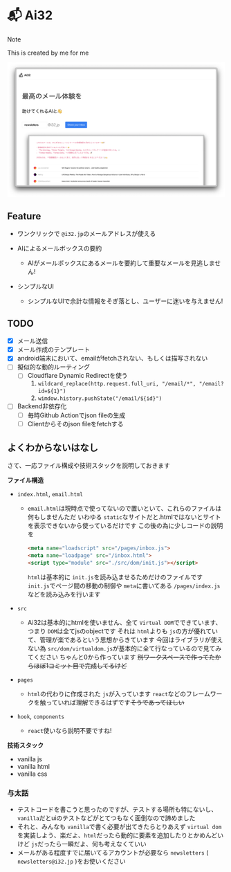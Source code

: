 # 📬 Ai32

> [!NOTE]
> This is created by me for me

![img](/public/lp/img3.png "スクリーンショット")

## Feature

- ワンクリックで `@i32.jp`のメールアドレスが使える
- AIによるメールボックスの要約

  - AIがメールボックスにあるメールを要約して重要なメールを見逃しません!
- シンプルなUI

  - シンプルなUIで余計な情報をそぎ落とし、ユーザーに迷いを与えません!

## TODO

* [X] メール送信
* [X] メール作成のテンプレート
* [X] android端末において、emailがfetchされない、もしくは描写されない
* [ ] 擬似的な動的ルーティング
  * [ ] Cloudflare Dynamic Redirectを使う
    1. `wildcard_replace(http.request.full_uri, "/email/*", "/email?id=${1}")`
    2. `wimdow.history.pushState("/email/${id}")`
* [ ] Backend非依存化
  * [ ] 毎時Github Actionでjson fileの生成
  * [ ] Clientからそのjson fileをfetchする

## よくわからないはなし

さて、一応ファイル構成や技術スタックを説明しておきます

**ファイル構造**

- `index.html`, `email.html`

  - `email.html`は現時点で使ってないので置いといて、これらのファイルは何もしませんただ
    いわゆる `static`なサイトだと.htmlではないとサイトを表示できないから使っているだけです
    この後の為に少しコードの説明を

    ```html
    <meta name="loadscript" src="/pages/inbox.js">
    <meta name="loadpage" src="/inbox.html">
    <script type="module" src="./src/dom/init.js"></script>
    ```

    `html`は基本的に `init.js`を読み込ませるためだけのファイルです
    `init.js`でページ間の移動の制御や `meta`に書いてある `/pages/index.js`などを読み込みを行います
- `src`

  - Ai32は基本的にhtmlを使いません、全て `Virtual DOM`でできています、つまり `DOM`は全てjsのobjectです
    それは `html`よりも `js`の方が優れていて、管理が楽であるという思想からきています
    今回はライブラリが使えない為  `src/dom/virtualdom.js`が基本的に全て行なっているので見てみてください
    ちゃんと0から作っています ~~別ワークスペースで作ってたからほぼ1コミット目で完成してるけど~~
- `pages`

  - `html`の代わりに作成された `js`が入っています
    `react`などのフレームワークを触っていれば理解できるはずです~~そうであってほしい~~
- `hook`, `components`

  - `react`使いなら説明不要ですね!

**技術スタック**

- vanilla js
- vanilla html
- vanilla css

### 与太話

- テストコードを書こうと思ったのですが、テストする場所も特にないし、`vanilla`だとuiのテストなどがとてつもなく面倒なので諦めました
- それと、みんなも `vanilla`で書く必要が出てきたらとりあえず `virtual dom`を実装しよう、楽だよ、`html`だったら動的に要素を追加したりとかめんどいけど `js`だったら一瞬だよ、何も考えなくていい
- メールがある程度すでに届いてるアカウントが必要なら `newsletters` ( `newsletters@i32.jp` )をお使いください
